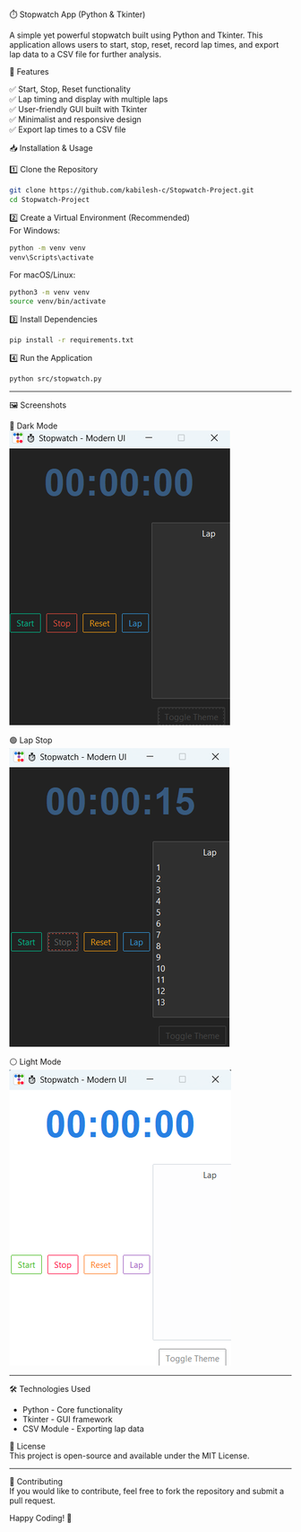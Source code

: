 
⏱️ Stopwatch App (Python & Tkinter)

A simple yet powerful stopwatch built using Python and Tkinter. This application allows users to start, stop, reset, record lap times, and export lap data to a CSV file for further analysis.

🚀 Features

✅ Start, Stop, Reset functionality  
✅ Lap timing and display with multiple laps  
✅ User-friendly GUI built with Tkinter  
✅ Minimalist and responsive design  
✅ Export lap times to a CSV file  

📥 Installation & Usage

1️⃣ Clone the Repository  
```sh
git clone https://github.com/kabilesh-c/Stopwatch-Project.git
cd Stopwatch-Project
```

 2️⃣ Create a Virtual Environment (Recommended)  
For Windows:
```sh
python -m venv venv
venv\Scripts\activate
```
For macOS/Linux:
```sh
python3 -m venv venv
source venv/bin/activate
```

3️⃣ Install Dependencies  
```sh
pip install -r requirements.txt
```

4️⃣ Run the Application  
```sh
python src/stopwatch.py
```

---
🖼️ Screenshots  

🔵 Dark Mode  
![Dark Mode](Dark_Mode.png)  

🟢 Lap Stop  
![Lap Stop](Lap_Stop.png)  

⚪ Light Mode  
![Light Mode](light_mode.png)  

---

🛠️ Technologies Used  
- Python - Core functionality  
- Tkinter - GUI framework  
- CSV Module - Exporting lap data  

📜 License  
This project is open-source and available under the MIT License.

---

🙌 Contributing  
If you would like to contribute, feel free to fork the repository and submit a pull request.

Happy Coding! 🚀  

